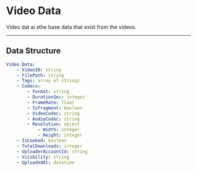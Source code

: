 # Video Data

Video dat ai sthe base data that exist from the videos.

---

## Data Structure

```yaml
Video Data:
    - VideoID: string
    - FilePath: string
    - Tags: array of strings
    - Codecs:
        - Format: string
        - DurationSec: integer
        - FrameRate: float
        - IsFragment: boolean
        - VideoCodec: string
        - AudioCodec: string
        - Resolution: object
            - Width: integer
            - Height: integer
    - IsCooked: boolean
    - TotalDownloads: integer
    - UploaderAccountId: string
    - Visibility: string
    - UploadedAt: datetime
```
